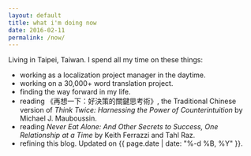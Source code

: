 ```yaml
---
layout: default
title: what i'm doing now
date: 2016-02-11
permalink: /now/
---
```


Living in Taipei, Taiwan. I spend all my time on these things:
* working as a localization project manager in the daytime.
* working on a 30,000+ word translation project.
* finding the way forward in my life.
* reading 《再想一下：好決策的關鍵思考術》, the Traditional Chinese version of *Think Twice: Harnessing the Power of Counterintuition* by Michael J. Mauboussin.
* reading *Never Eat Alone: And Other Secrets to Success, One Relationship at a Time* by Keith Ferrazzi and Tahl Raz.
* refining this blog.
Updated on {{ page.date | date: "%-d %B, %Y" }}.
